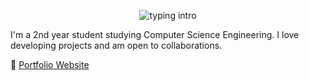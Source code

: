 <p align="center">
<img src="https://readme-typing-svg.herokuapp.com?color=9dc1d4&center=true&vCenter=true&lines=Hello+everyone!!!;My+name's+Saanvi+Kumar." alt="typing intro">
</p>

I'm a 2nd year student studying Computer Science Engineering. I love developing projects and am open to collaborations.

🚀 [Portfolio Website](https://saanvikumar.dev)

